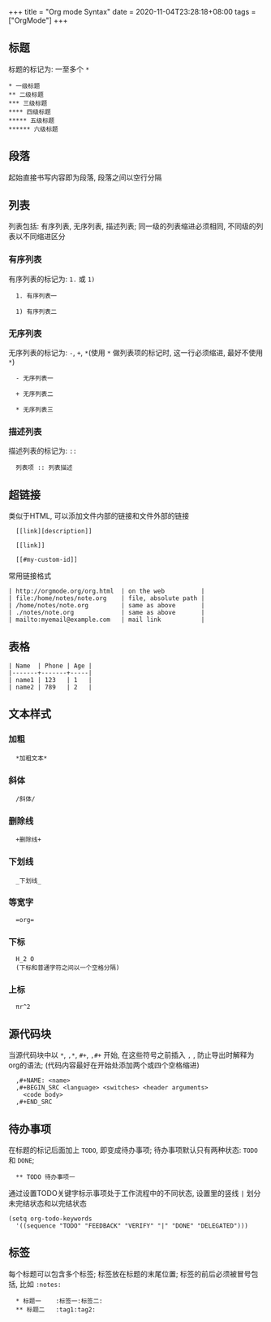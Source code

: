 +++
title = "Org mode Syntax"
date = 2020-11-04T23:28:18+08:00
tags = ["OrgMode"]
+++

## 标题

标题的标记为: 一至多个 `*`

```org-mode
* 一级标题
** 二级标题
*** 三级标题
**** 四级标题
***** 五级标题
****** 六级标题
```

## 段落
起始直接书写内容即为段落, 段落之间以空行分隔

## 列表
列表包括: 有序列表, 无序列表, 描述列表; 同一级的列表缩进必须相同, 不同级的列表以不同缩进区分

### 有序列表
有序列表的标记为: `1.` 或 `1)`
```org-mode
  1. 有序列表一

  1) 有序列表二
```

### 无序列表
无序列表的标记为: `-`, `+`, `*`(使用 `*` 做列表项的标记时, 这一行必须缩进, 最好不使用 `*`)

```org-mode
  - 无序列表一

  + 无序列表二

  * 无序列表三
```

### 描述列表
描述列表的标记为: `::`

```org-mode
  列表项 :: 列表描述
```

## 超链接
类似于HTML, 可以添加文件内部的链接和文件外部的链接

```org-mode
  [[link][description]]

  [[link]]

  [[#my-custom-id]]
```

常用链接格式
```org-mode
| http://orgmode.org/org.html  | on the web          |
| file:/home/notes/note.org    | file, absolute path |
| /home/notes/note.org         | same as above       |
| ./notes/note.org             | same as above       |
| mailto:myemail@example.com   | mail link           |
```

## 表格

```org-mode
| Name  | Phone | Age |
|-------+-------+-----|
| name1 | 123   | 1   |
| name2 | 789   | 2   |
```

## 文本样式

### 加粗
```org-mode
  *加粗文本*
```

### 斜体
```org-mode
  /斜体/
```

### 删除线
```org-mode
  +删除线+
```

### 下划线
```org-mode
  _下划线_
```

### 等宽字
```org-mode
  =org=
```

### 下标
```org-mode
  H_2 O
  (下标和普通字符之间以一个空格分隔)
```

### 上标
```org-mode
  πr^2
```

## 源代码块
当源代码块中以 `*`, `,*`, `#+`, `,#+` 开始, 
在这些符号之前插入 `,` , 防止导出时解释为org的语法;
(代码内容最好在开始处添加两个或四个空格缩进)

```org-mode
  ,#+NAME: <name>
  ,#+BEGIN_SRC <language> <switches> <header arguments>
    <code body>
  ,#+END_SRC
```

## 待办事项
在标题的标记后面加上 `TODO`, 即变成待办事项; 
待办事项默认只有两种状态: `TODO` 和 `DONE`;
```org-mode
  ** TODO 待办事项一
```

通过设置TODO关键字标示事项处于工作流程中的不同状态, 
设置里的竖线 `|` 划分未完结状态和以完结状态

```emacs-lisp
(setq org-todo-keywords
  '((sequence "TODO" "FEEDBACK" "VERIFY" "|" "DONE" "DELEGATED")))
```

## 标签
每个标题可以包含多个标签; 标签放在标题的末尾位置;
标签的前后必须被冒号包括, 比如 `:notes:`

```org-mode
  * 标题一    :标签一:标签二:
  ** 标题二   :tag1:tag2:
```


